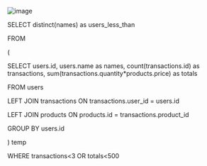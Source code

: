 ![image](https://user-images.githubusercontent.com/76275089/184062202-c227d555-795b-4cf1-b903-631fb36122a7.png)

SELECT distinct(names) as users_less_than

FROM 

(

  SELECT users.id, users.name as names, count(transactions.id) as transactions, sum(transactions.quantity\*products.price) as totals

  FROM users

  LEFT JOIN transactions 
  ON transactions.user_id = users.id

  LEFT JOIN products
  ON products.id = transactions.product_id

  GROUP BY users.id

) temp

WHERE transactions<3 OR totals<500
